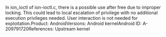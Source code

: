 In ion_ioctl of ion-ioctl.c, there is a possible use after free due to improper locking. This could lead to local escalation of privilege with no additional execution privileges needed. User interaction is not needed for exploitation.Product: AndroidVersions: Android kernelAndroid ID: A-209791720References: Upstream kernel